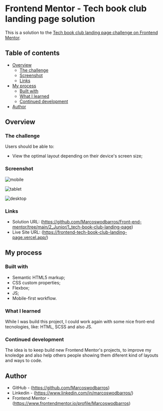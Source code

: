 # Frontend Mentor - Tech book club landing page solution

This is a solution to the [Tech book club landing page challenge on Frontend Mentor](https://www.frontendmentor.io/challenges/tech-book-club-landing-page-fZQidjHU73). 

## Table of contents

- [Overview](#overview)
  - [The challenge](#the-challenge)
  - [Screenshot](#screenshot)
  - [Links](#links)
- [My process](#my-process)
  - [Built with](#built-with)
  - [What I learned](#what-i-learned)
  - [Continued development](#continued-development)
- [Author](#author)


## Overview

### The challenge

Users should be able to:

- View the optimal layout depending on their device's screen size;

### Screenshot

![mobile](https://github.com/user-attachments/assets/76bef850-b452-426b-b3ea-f1cdd179aaf9)

![tablet](https://github.com/user-attachments/assets/f7308d0d-fbfa-47ba-98ed-23f34d11952f)

![desktop](https://github.com/user-attachments/assets/a151f198-e5b1-4eff-9ac5-971a05beb07f)

### Links

- Solution URL: (https://github.com/Marcoswodbarros/Front-end-mentor/tree/main/2_Junior/1_tech-book-club-landing-page)
- Live Site URL: (https://frontend-tech-book-club-landing-page.vercel.app/)


## My process

### Built with

- Semantic HTML5 markup;
- CSS custom properties;
- Flexbox;
- JS;
- Mobile-first workflow.

### What I learned

While I was build this project, I could work again with some nice front-end tecnologies, like: HTML, SCSS and also JS.

### Continued development

The idea is to keep build new Frontend Mentor's projects, to improve my knoledge and also help others people showing them diferent kind of layouts and ways to code.


## Author

- GitHub - (https://github.com/Marcoswodbarros)
- Linkedin - (https://www.linkedin.com/in/marcoswodbarros/)
- Frontend Mentor - (https://www.frontendmentor.io/profile/Marcoswodbarros)